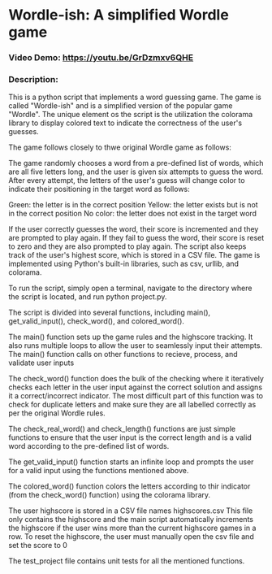 # Wordle-ish: A simplified Wordle game

### Video Demo: https://youtu.be/GrDzmxv6QHE


### Description:

This is a python script that implements a word guessing game. The game is called "Wordle-ish" and is a simplified version of the popular game "Wordle". The unique element os the script is the utilization the colorama library to display colored text to indicate the correctness of the user's guesses.

The game follows closely to thwe original Wordle game as follows:

The game randomly chooses a word from a pre-defined list of words, which are all five letters long, and the user is given six attempts to guess the word. After every attempt, the letters of the user's guess will change color to indicate their positioning in the target word as follows:

Green: the letter is in the correct position
Yellow: the letter exists but is not in the correct position
No color: the letter does not exist in the target word

If the user correctly guesses the word, their score is incremented and they are prompted to play again. If they fail to guess the word, their score is reset to zero and they are also prompted to play again. The script also keeps track of the user's highest score, which is stored in a CSV file. The game is implemented using Python's built-in libraries, such as csv, urllib, and colorama.



To run the script, simply open a terminal, navigate to the directory where the script is located, and run python project.py.

The script is divided into several functions, including main(), get_valid_input(), check_word(), and colored_word().

The main() function sets up the game rules and the highscore tracking. It also runs multiple loops to allow the user to seamlessly input their attempts. The main() function calls on other functions to recieve, process, and validate user inputs

The check_word() function does the bulk of the checking where it iteratively checks each letter in the user input against the correct solution and assigns it a correct/incorrect indicator.
The most difficult part of this function was to check for duplicate letters and make sure they are all labelled correctly as per the original Wordle rules.

The check_real_word() and check_length() functions are just simple functions to ensure that the user input is the correct length and is a valid word according to the pre-defined list of words.

The get_valid_input() function starts an infinite loop and prompts the user for a valid input using the functions mentioned above.

The colored_word() function colors the letters according to thir indicator (from the check_word() function) using the colorama library.

The user highscore is stored in a CSV file names highscores.csv
This file only contains the highscore and the main script automatically increments the highscore if the user wins more than the current highscore games in a row.
To reset the highscore, the user must manually open the csv file and set the score to 0

The test_project file contains unit tests for all the mentioned functions.
